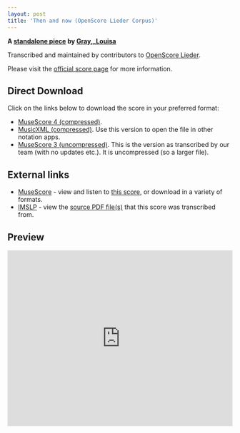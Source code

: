 ```yaml
---
layout: post
title: 'Then and now (OpenScore Lieder Corpus)'
---
```


__A [standalone piece](https://fourscoreandmore.org/OpenScore/Gray%2C_Louisa/_/) by [Gray,_Louisa](https://fourscoreandmore.org/OpenScore/Gray%2C_Louisa)__

Transcribed and maintained by contributors to [OpenScore Lieder].

Please visit the [official score page] for more information.

[official score page]: https://musescore.com/openscore-lieder-corpus/scores/6620454
[OpenScore Lieder]: https://musescore.com/openscore-lieder-corpus

## Direct Download

Click on the links below to download the score in your preferred format:
- [MuseScore 4 (compressed)](https://fourscoreandmore.org/OpenScore/Gray%2C_Louisa/_/Then_and_now.mscz).
- [MusicXML (compressed)](https://fourscoreandmore.org/OpenScore/Gray%2C_Louisa/_/Then_and_now.mxl). Use this version to open the file in other notation apps.
- [MuseScore 3 (uncompressed)](https://raw.githubusercontent.com/OpenScore/Lieder/refs/heads/main/scores/Gray%2C_Louisa/_/Then_and_now/lc6620454.mscx). This is the version as transcribed by our team (with no updates etc.). It is uncompressed (so a larger file).

## External links

- [MuseScore] - view and listen to [this score][MuseScore], or download in a variety of formats.
- [IMSLP] - view the [source PDF file(s)][IMSLP] that this score was transcribed from.

[MuseScore]: https://musescore.com/score/6620454
[IMSLP]: https://imslp.org/wiki/Special:ReverseLookup/286578

## Preview

<iframe width="100%" height="394" src="https://musescore.com/openscore-lieder-corpus/scores/6620454/embed" frameborder="0" allowfullscreen allow="autoplay; fullscreen"></iframe>
